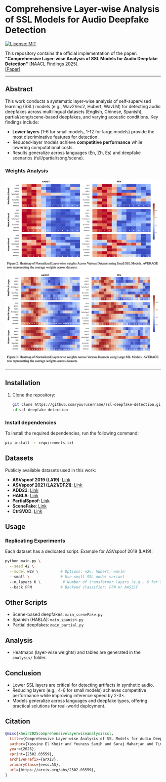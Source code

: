 # Comprehensive Layer-wise Analysis of SSL Models for Audio Deepfake Detection

[![License: MIT](https://img.shields.io/badge/License-MIT-yellow.svg)](https://opensource.org/licenses/MIT)

This repository contains the official implementation of the paper:  
**"Comprehensive Layer-wise Analysis of SSL Models for Audio Deepfake Detection"** (NAACL Findings 2025).  
[[Paper]](https://arxiv.org/abs/2502.03559) 

---

## Abstract
This work conducts a systematic layer-wise analysis of self-supervised learning (SSL) models (e.g., Wav2Vec2, Hubert, WavLM) for detecting audio deepfakes across multilingual datasets (English, Chinese, Spanish), partial/song/scene-based deepfakes, and varying acoustic conditions. Key findings include:
- **Lower layers** (1-6 for small models, 1-12 for large models) provide the most discriminative features for detection.
- Reduced-layer models achieve **competitive performance** while lowering computational costs.
- Results generalize across languages (En, Zh, Es) and deepfake scenarios (full/partial/song/scene).

### Weights Analysis
![Figure 1](analysis/SMALL.png)
![Figure 2](analysis/LARGE.png)


---

## Installation
1. Clone the repository:
   ```bash
   git clone https://github.com/yourusername/ssl-deepfake-detection.git
   cd ssl-deepfake-detection
   ```
   

### Install dependencies

To install the required dependencies, run the following command:

```bash
pip install -r requirements.txt
```

## Datasets

Publicly available datasets used in this work:

- **ASVspoof 2019 (LA19)**: [Link](https://www.asvspoof.org/index2019.html)
- **ASVspoof 2021 (LA21/DF21)**: [Link](https://www.asvspoof.org/index2021.html)
- **ADD23**: [Link](http://addchallenge.cn/)
- **HABLA**: [Link](https://www.isca-archive.org/interspeech_2023/tamayoflorez23_interspeech.pdf)
- **PartialSpoof**: [Link](https://github.com/nii-yamagishilab/PartialSpoof)
- **SceneFake**: [Link](https://arxiv.org/abs/2211.06073)
- **CtrSVDD**: [Link](https://arxiv.org/abs/2406.02438)

## Usage

### Replicating Experiments

Each dataset has a dedicated script. Example for ASVspoof 2019 (LA19):

```bash
python main.py \
  --seed 42 \
  --model w2v \          # Options: w2v, hubert, wavlm
  --small \              # Use small SSL model variant
  --n_layers 6 \          # Number of transformer layers (e.g., 6 for small models)
  --back FFN             # Backend classifier: FFN or AASIST
```

## Other Scripts

- Scene-based deepfakes: `main_sceneFake.py`
- Spanish (HABLA): `main_spanish.py`
- Partial deepfakes: `main_partial.py`

## Analysis

- Heatmaps (layer-wise weights) and tables are generated in the `analysis/` folder.

## Conclusion

- Lower SSL layers are critical for detecting artifacts in synthetic audio.
- Reducing layers (e.g., 4-6 for small models) achieves competitive performance while improving inference speed by 2-3×.
- Models generalize across languages and deepfake types, offering practical solutions for real-world deployment.

## Citation

```bibtex
@misc{kheir2025comprehensivelayerwiseanalysisssl,
  title={Comprehensive Layer-wise Analysis of SSL Models for Audio Deepfake Detection}, 
  author={Yassine El Kheir and Youness Samih and Suraj Maharjan and Tim Polzehl and Sebastian Möller},
  year={2025},
  eprint={2502.03559},
  archivePrefix={arXiv},
  primaryClass={eess.AS},
  url={https://arxiv.org/abs/2502.03559}, 
}
```
